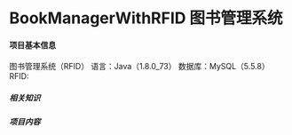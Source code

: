 # BookManagerWithRFID 图书管理系统
#### 项目基本信息
图书管理系统（RFID）
语言：Java（1.8.0_73）	数据库：MySQL（5.5.8）
RFID:

##### 相关知识

##### 项目内容
